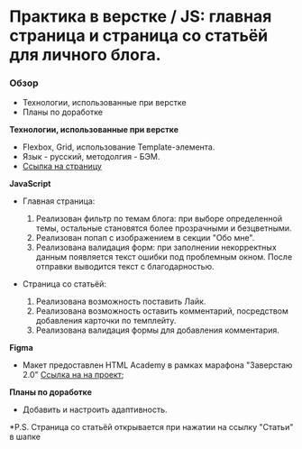 # Практика в верстке / JS: главная страница и страница со статьёй для личного блога.

### Обзор
* Технологии, использованные при верстке
* Планы по доработке

**Технологии, использованные при верстке**

* Flexbox, Grid, использование Template-элемента.
* Язык - русский, методолгия - БЭМ.
* [Ссылка на страницу]()

**JavaScript**

* Главная страница:
	1. Реализован фильтр по темам блога: при выборе определенной темы, остальные становятся более прозрачными и безцветными.
	2. Реализован попап с изображением в секции "Обо мне".
	3. Реализована валидация форм: при заполнении некорректных данным появляется текст ошибки под проблемным окном. После отправки выводится текст с благодарностью.

* Страница со статьёй:
	1. Реализована возможность поставить Лайк.
	2. Реализована возможность оставить комментарий, посредством добавления карточки по темплейту.
	3. Реализована валидация формы для добавления комментария.


**Figma**

* Макет предоставлен HTML Academy в рамках марафона "Заверстаю 2.0" [Ссылка на на проект](https://htmlacademy.ru/study);

**Планы по доработке**

* Добавить и настроить адаптивность.

*P.S. Страница со статьёй открывается при нажатии на ссылку "Статьи" в шапке